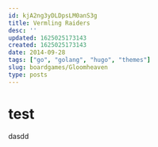 ```yaml
---
id: kjA2ng3yDLDpsLM0anS3g
title: Vermling Raiders
desc: ''
updated: 1625025173143
created: 1625025173143
date: 2014-09-28
tags: ["go", "golang", "hugo", "themes"]
slug: boardgames/Gloomheaven
type: posts
---
```


# test

dasdd